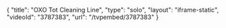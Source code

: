 {
    "title": "OXO Tot Cleaning Line",
    "type": "solo",
    "layout": "iframe-static",
    "videoId": "3787383",
    "url": "\/tvpembed\/3787383"
}